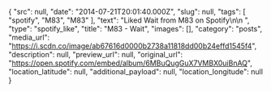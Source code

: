 {
  "src": null,
  "date": "2014-07-21T20:01:40.000Z",
  "slug": null,
  "tags": [
    "spotify",
    "M83",
    "M83"
  ],
  "text": "Liked Wait from M83 on Spotify\n\n ",
  "type": "spotify_like",
  "title": "M83 - Wait",
  "images": [],
  "category": "posts",
  "media_url": "https://i.scdn.co/image/ab67616d0000b2738a11818dd00b24effd1545f4",
  "description": null,
  "preview_url": null,
  "original_url": "https://open.spotify.com/embed/album/6MBuQugGuX7VMBX0uiBnAQ",
  "location_latitude": null,
  "additional_payload": null,
  "location_longitude": null
}
